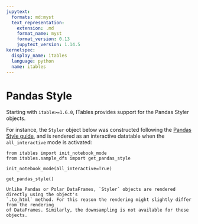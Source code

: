 ```yaml
---
jupytext:
  formats: md:myst
  text_representation:
    extension: .md
    format_name: myst
    format_version: 0.13
    jupytext_version: 1.14.5
kernelspec:
  display_name: itables
  language: python
  name: itables
---
```


# Pandas Style

Starting with `itable>=1.6.0`, ITables provides support for the Pandas Styler objects.

For instance, the `Styler` object below was constructed following the
[Pandas Style guide](https://pandas.pydata.org/docs/user_guide/style.html),
and is rendered as an interactive datatable when the `all_interactive` mode is
activated:

```{code-cell}
from itables import init_notebook_mode
from itables.sample_dfs import get_pandas_style

init_notebook_mode(all_interactive=True)
```

```{code-cell}
get_pandas_style()
```

```{note}
Unlike Pandas or Polar DataFrames, `Styler` objects are rendered directly using the object's
`.to_html` method. For this reason the rendering might slightly differ from the rendering
of DataFrames. Similarly, the downsampling is not available for these objects.
```
